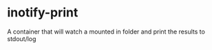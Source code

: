 # inotify-print
A container that will watch a mounted in folder and print the results to stdout/log
